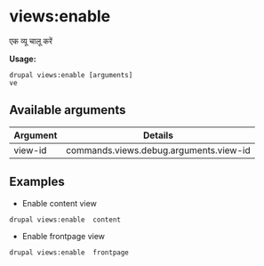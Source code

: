 # views:enable
एक व्यू चालू करें

**Usage:**
```
drupal views:enable [arguments]
ve
```

## Available arguments
Argument | Details
---------|-------------
view-id | commands.views.debug.arguments.view-id

## Examples
* Enable content view
```
drupal views:enable  content
```
* Enable frontpage view
```
drupal views:enable  frontpage
```
